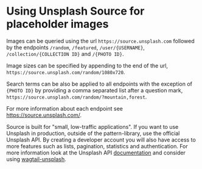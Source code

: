# Using Unsplash Source for placeholder images

Images can be queried using the url `https://source.unsplash.com` followed by the endpoints `/random`, `/featured`, `/user/{USERNAME}`, `/collection/{COLLECTION ID}` and `/{PHOTO ID}`.

Image sizes can be specified by appending to the end of the url, `https://source.unsplash.com/random/1080x720`.

Search terms can be also be applied to all endpoints with the exception of `{PHOTO ID}` by providing a comma separated list after a question mark, `https://source.unsplash.com/random/?mountain,forest`.

For more information about each endpoint see https://source.unsplash.com/.

Source is built for "small, low-traffic applications". If you want to use Unsplash in production, outside of the pattern-library, use the official Unsplash API. By creating a developer account you will also have access to more features such as lists, pagination, statistics and authentication. For more information look at the Unsplash API [documentation](https://unsplash.com/documentation) and consider using [wagtail-unsplash](https://github.com/jafacakes2011/wagtail-unsplash).
